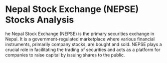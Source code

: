 # Nepal Stock Exchange (NEPSE) Stocks Analysis

he Nepal Stock Exchange (NEPSE) is the primary securities exchange in Nepal. It is a government-regulated marketplace where various financial instruments, primarily company stocks, are bought and sold. NEPSE plays a crucial role in facilitating the trading of securities and acts as a platform for companies to raise capital by issuing shares to the public.
